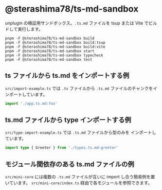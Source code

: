 # @sterashima78/ts-md-sandbox

unplugin の検証用サンドボックス。`.ts.md` ファイルを tsup または Vite でビルドして実行します。

```
pnpm -F @sterashima78/ts-md-sandbox build
pnpm -F @sterashima78/ts-md-sandbox build:tsup
pnpm -F @sterashima78/ts-md-sandbox build:vite
pnpm -F @sterashima78/ts-md-sandbox start
pnpm -F @sterashima78/ts-md-sandbox typecheck
pnpm -F @sterashima78/ts-md-sandbox test
```

## ts ファイルから ts.md をインポートする例

`src/import-example.ts` では `.ts` ファイルから `.ts.md` ファイルのチャンクをインポートしています。

```ts
import './app.ts.md:foo'
```

## ts.md ファイルから type インポートする例

`src/type-import-example.ts` では `.ts.md` ファイルから型のみを
インポートしています。

```ts
import type { Greeter } from './types.ts.md:greeter'
```

## モジュール間依存のある ts.md ファイルの例

`src/mini-core` には複数の `.ts.md` ファイルが互いに import し合う簡易例を置いています。
`src/mini-core/index.ts` 経由で各モジュールを参照できます。
